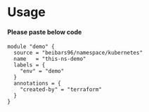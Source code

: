 # Usage

#### Please paste below code
```
module "demo" {
  source = "beibars96/namespace/kubernetes"
  name   = "this-ns-demo"
  labels = {
    "env" = "demo"
  }
  annotations = {
    "created-by" = "terraform"
  }
}




```